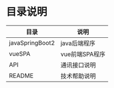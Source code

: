 # 目录说明

目录 | 说明
--------------|------------------
javaSpringBoot2 | java后端程序
vueSPA        | vue前端SPA程序
API        | 通讯接口说明
README     | 技术帮助说明
